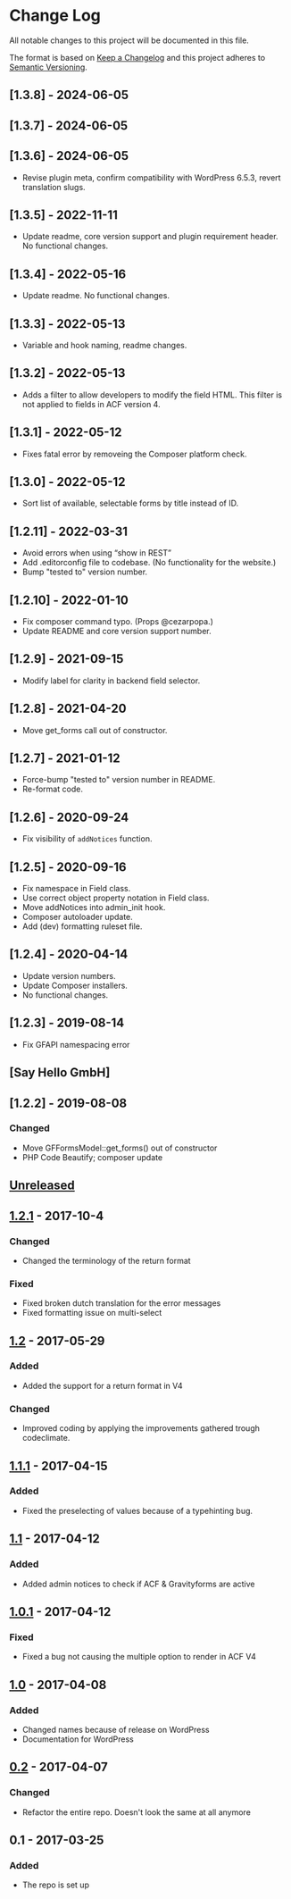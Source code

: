 # Change Log

All notable changes to this project will be documented in this file.

The format is based on [Keep a Changelog](http://keepachangelog.com/)
and this project adheres to [Semantic Versioning](http://semver.org/).

##

## [1.3.8] - 2024-06-05
## [1.3.7] - 2024-06-05
## [1.3.6] - 2024-06-05

- Revise plugin meta, confirm compatibility with WordPress 6.5.3, revert translation slugs.

## [1.3.5] - 2022-11-11

-   Update readme, core version support and plugin requirement header. No functional changes.

## [1.3.4] - 2022-05-16

-   Update readme. No functional changes.

## [1.3.3] - 2022-05-13

-   Variable and hook naming, readme changes.

## [1.3.2] - 2022-05-13

-   Adds a filter to allow developers to modify the field HTML. This filter is not applied to fields in ACF version 4.

## [1.3.1] - 2022-05-12

-   Fixes fatal error by removeing the Composer platform check.

## [1.3.0] - 2022-05-12

-   Sort list of available, selectable forms by title instead of ID.

## [1.2.11] - 2022-03-31

-   Avoid errors when using “show in REST”
-   Add .editorconfig file to codebase. (No functionality for the website.)
-   Bump "tested to" version number.

## [1.2.10] - 2022-01-10

-   Fix composer command typo. (Props @cezarpopa.)
-   Update README and core version support number.

## [1.2.9] - 2021-09-15

-   Modify label for clarity in backend field selector.

## [1.2.8] - 2021-04-20

-   Move get_forms call out of constructor.

## [1.2.7] - 2021-01-12

-   Force-bump "tested to" version number in README.
-   Re-format code.

## [1.2.6] - 2020-09-24

-   Fix visibility of `addNotices` function.

## [1.2.5] - 2020-09-16

-   Fix namespace in Field class.
-   Use correct object property notation in Field class.
-   Move addNotices into admin_init hook.
-   Composer autoloader update.
-   Add (dev) formatting ruleset file.

## [1.2.4] - 2020-04-14

-   Update version numbers.
-   Update Composer installers.
-   No functional changes.

## [1.2.3] - 2019-08-14

-   Fix GFAPI namespacing error

## [Say Hello GmbH]

## [1.2.2] - 2019-08-08

### Changed

-   Move GFFormsModel::get_forms() out of constructor
-   PHP Code Beautify; composer update

## [Unreleased]

## [1.2.1] - 2017-10-4

### Changed

-   Changed the terminology of the return format

### Fixed

-   Fixed broken dutch translation for the error messages
-   Fixed formatting issue on multi-select

## [1.2] - 2017-05-29

### Added

-   Added the support for a return format in V4

### Changed

-   Improved coding by applying the improvements gathered trough codeclimate.

## [1.1.1] - 2017-04-15

### Added

-   Fixed the preselecting of values because of a typehinting bug.

## [1.1] - 2017-04-12

### Added

-   Added admin notices to check if ACF & Gravityforms are active

## [1.0.1] - 2017-04-12

### Fixed

-   Fixed a bug not causing the multiple option to render in ACF V4

## [1.0] - 2017-04-08

### Added

-   Changed names because of release on WordPress
-   Documentation for WordPress

## [0.2] - 2017-04-07

### Changed

-   Refactor the entire repo. Doesn't look the same at all anymore

## 0.1 - 2017-03-25

### Added

-   The repo is set up

[unreleased]: https://github.com/dannyvanholten/acf-gravityforms-add-on/compare/1.2...HEAD
[1.2.1]: https://github.com/dannyvanholten/acf-gravityforms-add-on/compare/1.2...1.2.1
[1.2]: https://github.com/dannyvanholten/acf-gravityforms-add-on/compare/1.1.1...1.2
[1.1.1]: https://github.com/dannyvanholten/acf-gravityforms-add-on/compare/1.1...1.1.1
[1.1]: https://github.com/dannyvanholten/acf-gravityforms-add-on/compare/1.0.1...1.1
[1.0.1]: https://github.com/dannyvanholten/acf-gravityforms-add-on/compare/1.0...1.0.1
[1.0]: https://github.com/dannyvanholten/acf-gravityforms-add-on/compare/0.2...1.0
[0.2]: https://github.com/dannyvanholten/acf-gravityforms-add-on/compare/0.1...0.2
